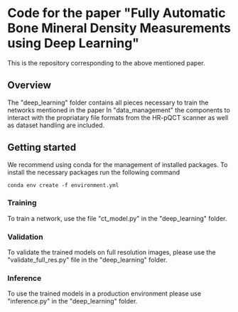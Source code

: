 # Code for the paper "Fully Automatic Bone Mineral Density Measurements using Deep Learning"
This is the repository corresponding to the above mentioned paper.
## Overview
The "deep_learning" folder contains all pieces necessary to train the networks mentioned in the paper
In "data_management" the components to interact with the propriatary file formats from the HR-pQCT scanner as well as dataset handling are included.

## Getting started
We recommend using conda for the management of installed packages.
To install the necessary packages run the following command
```
conda env create -f environment.yml
```

### Training
To train a network, use the file "ct_model.py" in the "deep_learning" folder.

### Validation
To validate the trained models on full resolution images, please use the "validate_full_res.py" file in the "deep_learning" folder.

### Inference
To use the trained models in a production environment please use "inference.py" in the "deep_learning" folder.